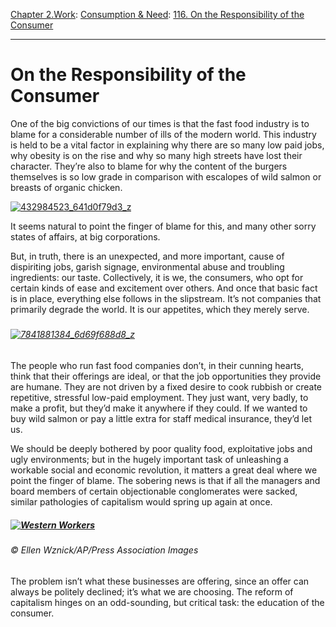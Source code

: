[Chapter 2.Work](https://www.theschooloflife.com/thebookoflife/category/work/): [Consumption & Need](https://www.theschooloflife.com/thebookoflife/category/work/consumption-and-need/): [116. On the Responsibility of the Consumer](https://www.theschooloflife.com/thebookoflife/culprit-found-in-mcdonalds-outrage-you/)

* * *

# On the Responsibility of the Consumer

One of the big convictions of our times is that the fast food industry is to blame for a considerable number of ills of the modern world. This industry is held to be a vital factor in explaining why there are so many low paid jobs, why obesity is on the rise and why so many high streets have lost their character. They’re also to blame for why the content of the burgers themselves is so low grade in comparison with escalopes of wild salmon or breasts of organic chicken.

[![432984523_641d0f79d3_z](https://www.theschooloflife.com/thebookoflife/wp-content/uploads/2014/10/432984523_641d0f79d3_z.jpg)](http://www.thebookoflife.org/wp-content/uploads/2014/10/432984523_641d0f79d3_z.jpg)

It seems natural to point the finger of blame for this, and many other sorry states of affairs, at big corporations.

But, in truth, there is an unexpected, and more important, cause of dispiriting jobs, garish signage, environmental abuse and troubling ingredients: our taste. Collectively, it is we, the consumers, who opt for certain kinds of ease and excitement over others. And once that basic fact is in place, everything else follows in the slipstream. It’s not companies that primarily degrade the world. It is our appetites, which they merely serve.

##### 

###### [![7841881384_6d69f688d8_z](https://www.theschooloflife.com/thebookoflife/wp-content/uploads/2014/10/7841881384_6d69f688d8_z.jpg)](http://www.thebookoflife.org/wp-content/uploads/2014/10/7841881384_6d69f688d8_z.jpg)

The people who run fast food companies don’t, in their cunning hearts, think that their offerings are ideal, or that the job opportunities they provide are humane. They are not driven by a fixed desire to cook rubbish or create repetitive, stressful low-paid employment. They just want, very badly, to make a profit, but they’d make it anywhere if they could. If we wanted to buy wild salmon or pay a little extra for staff medical insurance, they’d let us.

We should be deeply bothered by poor quality food, exploitative jobs and ugly environments; but in the hugely important task of unleashing a workable social and economic revolution, it matters a great deal where we point the finger of blame. The sobering news is that if all the managers and board members of certain objectionable conglomerates were sacked, similar pathologies of capitalism would spring up again at once.

##### [![Western Workers](https://www.theschooloflife.com/thebookoflife/wp-content/uploads/2014/10/PM-210314-mcdonaldsC.jpg)](http://www.thebookoflife.org/wp-content/uploads/2014/10/PM-210314-mcdonaldsC.jpg)

###### © Ellen Wznick/AP/Press Association Images

The problem isn’t what these businesses are offering, since an offer can always be politely declined; it’s what we are choosing. The reform of capitalism hinges on an odd-sounding, but critical task: the education of the consumer.
